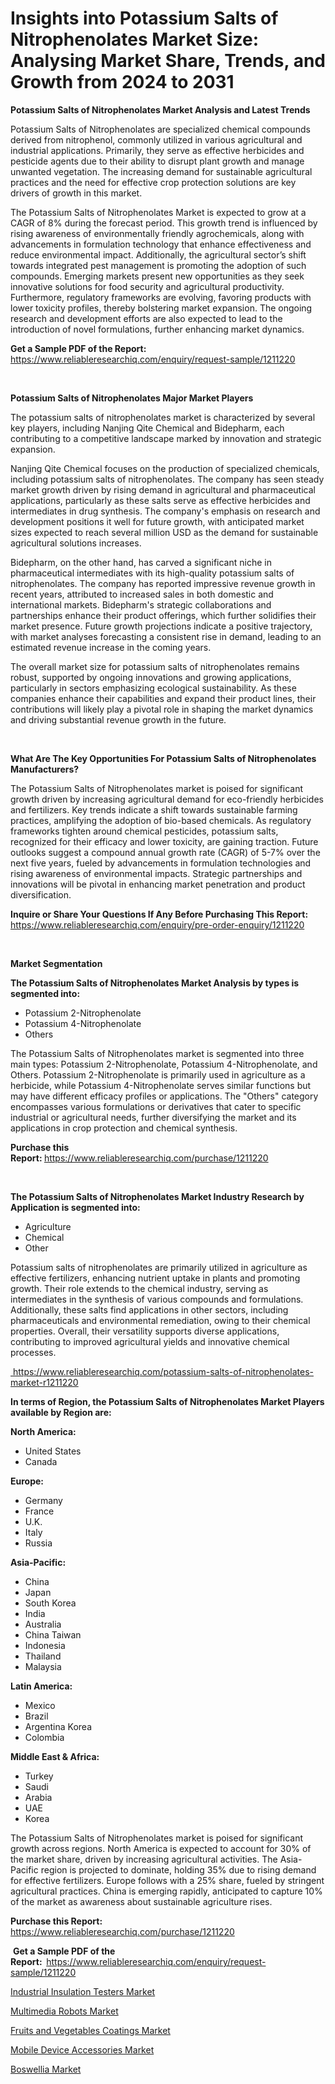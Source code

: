 <p><h1>Insights into Potassium Salts of Nitrophenolates Market Size: Analysing Market Share, Trends, and Growth from 2024 to 2031</h1></p><p><strong>Potassium Salts of Nitrophenolates Market Analysis and Latest Trends</strong></p>
<p><p>Potassium Salts of Nitrophenolates are specialized chemical compounds derived from nitrophenol, commonly utilized in various agricultural and industrial applications. Primarily, they serve as effective herbicides and pesticide agents due to their ability to disrupt plant growth and manage unwanted vegetation. The increasing demand for sustainable agricultural practices and the need for effective crop protection solutions are key drivers of growth in this market.</p><p>The Potassium Salts of Nitrophenolates Market is expected to grow at a CAGR of 8% during the forecast period. This growth trend is influenced by rising awareness of environmentally friendly agrochemicals, along with advancements in formulation technology that enhance effectiveness and reduce environmental impact. Additionally, the agricultural sector’s shift towards integrated pest management is promoting the adoption of such compounds. Emerging markets present new opportunities as they seek innovative solutions for food security and agricultural productivity. Furthermore, regulatory frameworks are evolving, favoring products with lower toxicity profiles, thereby bolstering market expansion. The ongoing research and development efforts are also expected to lead to the introduction of novel formulations, further enhancing market dynamics.</p></p>
<p><strong>Get a Sample PDF of the Report:&nbsp;</strong> <a href="https://www.reliableresearchiq.com/enquiry/request-sample/1211220?utm_campaign=1170&utm_medium=2&utm_source=Github&utm_content=ia&utm_term=16122024&utm_id=potassium-salts-of-nitrophenolates">https://www.reliableresearchiq.com/enquiry/request-sample/1211220</a></p>
<p>&nbsp;</p>
<p><strong>Potassium Salts of Nitrophenolates Major Market Players</strong></p>
<p><p>The potassium salts of nitrophenolates market is characterized by several key players, including Nanjing Qite Chemical and Bidepharm, each contributing to a competitive landscape marked by innovation and strategic expansion.</p><p>Nanjing Qite Chemical focuses on the production of specialized chemicals, including potassium salts of nitrophenolates. The company has seen steady market growth driven by rising demand in agricultural and pharmaceutical applications, particularly as these salts serve as effective herbicides and intermediates in drug synthesis. The company's emphasis on research and development positions it well for future growth, with anticipated market sizes expected to reach several million USD as the demand for sustainable agricultural solutions increases.</p><p>Bidepharm, on the other hand, has carved a significant niche in pharmaceutical intermediates with its high-quality potassium salts of nitrophenolates. The company has reported impressive revenue growth in recent years, attributed to increased sales in both domestic and international markets. Bidepharm's strategic collaborations and partnerships enhance their product offerings, which further solidifies their market presence. Future growth projections indicate a positive trajectory, with market analyses forecasting a consistent rise in demand, leading to an estimated revenue increase in the coming years.</p><p>The overall market size for potassium salts of nitrophenolates remains robust, supported by ongoing innovations and growing applications, particularly in sectors emphasizing ecological sustainability. As these companies enhance their capabilities and expand their product lines, their contributions will likely play a pivotal role in shaping the market dynamics and driving substantial revenue growth in the future.</p></p>
<p>&nbsp;</p>
<p><strong>What Are The Key Opportunities For Potassium Salts of Nitrophenolates Manufacturers?</strong></p>
<p><p>The Potassium Salts of Nitrophenolates market is poised for significant growth driven by increasing agricultural demand for eco-friendly herbicides and fertilizers. Key trends indicate a shift towards sustainable farming practices, amplifying the adoption of bio-based chemicals. As regulatory frameworks tighten around chemical pesticides, potassium salts, recognized for their efficacy and lower toxicity, are gaining traction. Future outlooks suggest a compound annual growth rate (CAGR) of 5-7% over the next five years, fueled by advancements in formulation technologies and rising awareness of environmental impacts. Strategic partnerships and innovations will be pivotal in enhancing market penetration and product diversification.</p></p>
<p><strong>Inquire or Share Your Questions If Any Before Purchasing This Report:</strong> <a href="https://www.reliableresearchiq.com/enquiry/pre-order-enquiry/1211220?utm_campaign=1170&utm_medium=2&utm_source=Github&utm_content=ia&utm_term=16122024&utm_id=potassium-salts-of-nitrophenolates">https://www.reliableresearchiq.com/enquiry/pre-order-enquiry/1211220</a></p>
<p>&nbsp;</p>
<p><strong>Market Segmentation</strong></p>
<p><strong>The Potassium Salts of Nitrophenolates Market Analysis by types is segmented into:</strong></p>
<p><ul><li>Potassium 2-Nitrophenolate</li><li>Potassium 4-Nitrophenolate</li><li>Others</li></ul></p>
<p><p>The Potassium Salts of Nitrophenolates market is segmented into three main types: Potassium 2-Nitrophenolate, Potassium 4-Nitrophenolate, and Others. Potassium 2-Nitrophenolate is primarily used in agriculture as a herbicide, while Potassium 4-Nitrophenolate serves similar functions but may have different efficacy profiles or applications. The "Others" category encompasses various formulations or derivatives that cater to specific industrial or agricultural needs, further diversifying the market and its applications in crop protection and chemical synthesis.</p></p>
<p><strong>Purchase this Report:&nbsp;</strong><a href="https://www.reliableresearchiq.com/purchase/1211220?utm_campaign=1170&utm_medium=2&utm_source=Github&utm_content=ia&utm_term=16122024&utm_id=potassium-salts-of-nitrophenolates">https://www.reliableresearchiq.com/purchase/1211220</a></p>
<p>&nbsp;</p>
<p><strong>The Potassium Salts of Nitrophenolates Market Industry Research by Application is segmented into:</strong></p>
<p><ul><li>Agriculture</li><li>Chemical</li><li>Other</li></ul></p>
<p><p>Potassium salts of nitrophenolates are primarily utilized in agriculture as effective fertilizers, enhancing nutrient uptake in plants and promoting growth. Their role extends to the chemical industry, serving as intermediates in the synthesis of various compounds and formulations. Additionally, these salts find applications in other sectors, including pharmaceuticals and environmental remediation, owing to their chemical properties. Overall, their versatility supports diverse applications, contributing to improved agricultural yields and innovative chemical processes.</p></p>
<p><a href="https://www.reliableresearchiq.com/potassium-salts-of-nitrophenolates-market-r1211220?utm_campaign=1170&utm_medium=2&utm_source=Github&utm_content=ia&utm_term=16122024&utm_id=potassium-salts-of-nitrophenolates">&nbsp;https://www.reliableresearchiq.com/potassium-salts-of-nitrophenolates-market-r1211220</a></p>
<p><strong>In terms of Region, the Potassium Salts of Nitrophenolates Market Players available by Region are:</strong></p>
<p>
    <p> <strong> North America: </strong>
        <ul>
            <li>United States</li>
            <li>Canada</li>
        </ul>
        </p> 
    <p> <strong> Europe: </strong>
        <ul>
            <li>Germany</li>
            <li>France</li>
            <li>U.K.</li>
            <li>Italy</li>
            <li>Russia</li>
        </ul>
        </p> 
    <p> <strong> Asia-Pacific: </strong>
        <ul>
            <li>China</li>
            <li>Japan</li>
            <li>South Korea</li>
            <li>India</li>
            <li>Australia</li>
            <li>China Taiwan</li>
            <li>Indonesia</li>
            <li>Thailand</li>
            <li>Malaysia</li>
        </ul>
        </p> 
    <p> <strong> Latin America: </strong>
        <ul>
            <li>Mexico</li>
            <li>Brazil</li>
            <li>Argentina Korea</li>
            <li>Colombia</li>
        </ul>
        </p> 
    <p> <strong> Middle East & Africa: </strong>
        <ul>
            <li>Turkey</li>
            <li>Saudi</li>
            <li>Arabia</li>
            <li>UAE</li>
            <li>Korea</li>
        </ul>
    </p>
    </p>
<p><p>The Potassium Salts of Nitrophenolates market is poised for significant growth across regions. North America is expected to account for 30% of the market share, driven by increasing agricultural activities. The Asia-Pacific region is projected to dominate, holding 35% due to rising demand for effective fertilizers. Europe follows with a 25% share, fueled by stringent agricultural practices. China is emerging rapidly, anticipated to capture 10% of the market as awareness about sustainable agriculture rises.</p></p>
<p><strong>Purchase this Report: </strong><a href="https://www.reliableresearchiq.com/purchase/1211220?utm_campaign=1170&utm_medium=2&utm_source=Github&utm_content=ia&utm_term=16122024&utm_id=potassium-salts-of-nitrophenolates">https://www.reliableresearchiq.com/purchase/1211220</a></p>
<p>&nbsp;<strong>Get a Sample PDF of the Report:&nbsp;&nbsp;</strong><a href="https://www.reliableresearchiq.com/enquiry/request-sample/1211220?utm_campaign=1170&utm_medium=2&utm_source=Github&utm_content=ia&utm_term=16122024&utm_id=potassium-salts-of-nitrophenolates">https://www.reliableresearchiq.com/enquiry/request-sample/1211220</a></p>
<p><strong></strong></p>
<p><p><a href="https://www.linkedin.com/pulse/resilient-growth-expected-global-industrial-insulation-testers-egvke?utm_campaign=1170&utm_medium=2&utm_source=Github&utm_content=ia&utm_term=16122024&utm_id=potassium-salts-of-nitrophenolates">Industrial Insulation Testers Market</a></p><p><a href="https://www.linkedin.com/pulse/comprehensive-study-multimedia-robots-market-size-growth-0cmle?utm_campaign=1170&utm_medium=2&utm_source=Github&utm_content=ia&utm_term=16122024&utm_id=potassium-salts-of-nitrophenolates">Multimedia Robots Market</a></p><p><a href="https://www.linkedin.com/pulse/fruits-vegetables-coatings-market-analysis-report-revenue-forecast-ii19e?utm_campaign=1170&utm_medium=2&utm_source=Github&utm_content=ia&utm_term=16122024&utm_id=potassium-salts-of-nitrophenolates">Fruits and Vegetables Coatings Market</a></p><p><a href="https://www.linkedin.com/pulse/market-demand-revenue-mobile-device-accessories-51-cagr-from-dvl3f?utm_campaign=1170&utm_medium=2&utm_source=Github&utm_content=ia&utm_term=16122024&utm_id=potassium-salts-of-nitrophenolates">Mobile Device Accessories Market</a></p><p><a href="https://www.linkedin.com/pulse/boswellia-market-growth-forecast-from-2024-2031-116-cagr-highlighting-tjnac?utm_campaign=1170&utm_medium=2&utm_source=Github&utm_content=ia&utm_term=16122024&utm_id=potassium-salts-of-nitrophenolates">Boswellia Market</a></p></p>